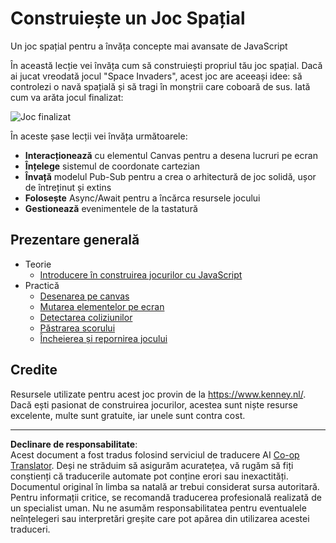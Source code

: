 <!--
CO_OP_TRANSLATOR_METADATA:
{
  "original_hash": "c40a698395ee5102715f7880bba3f2e7",
  "translation_date": "2025-08-27T22:15:30+00:00",
  "source_file": "6-space-game/README.md",
  "language_code": "ro"
}
-->
# Construiește un Joc Spațial

Un joc spațial pentru a învăța concepte mai avansate de JavaScript

În această lecție vei învăța cum să construiești propriul tău joc spațial. Dacă ai jucat vreodată jocul "Space Invaders", acest joc are aceeași idee: să controlezi o navă spațială și să tragi în monștrii care coboară de sus. Iată cum va arăta jocul finalizat:

![Joc finalizat](../../../6-space-game/images/pewpew.gif)

În aceste șase lecții vei învăța următoarele:

- **Interacționează** cu elementul Canvas pentru a desena lucruri pe ecran
- **Înțelege** sistemul de coordonate cartezian
- **Învață** modelul Pub-Sub pentru a crea o arhitectură de joc solidă, ușor de întreținut și extins
- **Folosește** Async/Await pentru a încărca resursele jocului
- **Gestionează** evenimentele de la tastatură

## Prezentare generală

- Teorie
   - [Introducere în construirea jocurilor cu JavaScript](1-introduction/README.md)
- Practică
   - [Desenarea pe canvas](2-drawing-to-canvas/README.md)
   - [Mutarea elementelor pe ecran](3-moving-elements-around/README.md)
   - [Detectarea coliziunilor](4-collision-detection/README.md)
   - [Păstrarea scorului](5-keeping-score/README.md)
   - [Încheierea și repornirea jocului](6-end-condition/README.md)

## Credite

Resursele utilizate pentru acest joc provin de la https://www.kenney.nl/.  
Dacă ești pasionat de construirea jocurilor, acestea sunt niște resurse excelente, multe sunt gratuite, iar unele sunt contra cost.

---

**Declinare de responsabilitate**:  
Acest document a fost tradus folosind serviciul de traducere AI [Co-op Translator](https://github.com/Azure/co-op-translator). Deși ne străduim să asigurăm acuratețea, vă rugăm să fiți conștienți că traducerile automate pot conține erori sau inexactități. Documentul original în limba sa natală ar trebui considerat sursa autoritară. Pentru informații critice, se recomandă traducerea profesională realizată de un specialist uman. Nu ne asumăm responsabilitatea pentru eventualele neînțelegeri sau interpretări greșite care pot apărea din utilizarea acestei traduceri.